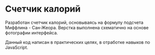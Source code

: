 # Счетчик калорий

Разработан счетчик калорий, основываясь на формулу подсчета Миффлина - Сан-Жеора. Верстка выполнена схематично на основе фотографии интерфейса. 

Данный код написан в практических целях, в отработке навыков по JavaScript. 
